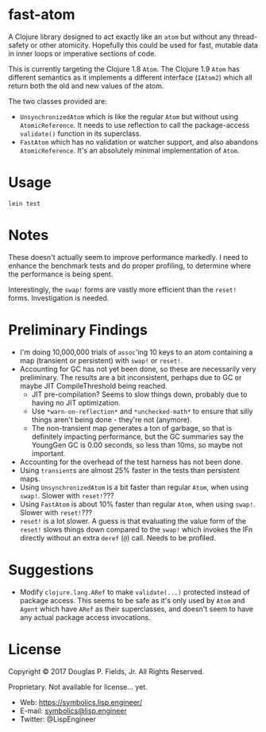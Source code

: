 # fast-atom

A Clojure library designed to act exactly like an `atom` but without
any thread-safety or other atomicity. Hopefully this could be used for fast,
mutable data in inner loops or imperative sections of code.

This is currently targeting the Clojure 1.8 `Atom`. The Clojure 1.9 `Atom` has
different semantics as it implements a different interface (`IAtom2`) which
all return both the old and new values of the atom.

The two classes provided are:

* `UnsynchronizedAtom` which is like the regular `Atom` but without using
  `AtomicReference`. It needs to use reflection to call the package-access
  `validate()` function in its superclass.
* `FastAtom` which has no validation or watcher support, and also abandons
  `AtomicReference`. It's an absolutely minimal implementation of `Atom`.

# Usage

`lein test`

# Notes

These doesn't actually seem to improve performance markedly.
I need to enhance the benchmark tests and do proper profiling, to
determine where the performance is being spent.

Interestingly, the `swap!` forms are vastly more efficient than the
`reset!` forms. Investigation is needed.

# Preliminary Findings

* I'm doing 10,000,000 trials of `assoc`'ing 10 keys to an
  atom containing a map (transient or persistent) with `swap!` or
  `reset!`.
* Accounting for GC has not yet been done, so these are necessarily
  very preliminary. The results are a bit inconsistent, perhaps due to
  GC or maybe JIT CompileThreshold being reached.
  * JIT pre-compilation? Seems to slow things down, probably due to
    having no JIT optimization.
  * Use `*warn-on-reflection*` and `*unchecked-math*` to ensure that
    silly things aren't being done - they're not (anymore).
  * The non-transient map generates a ton of garbage, so that is definitely
    impacting performance, but the GC summaries say the YoungGen GC is
    0.00 seconds, so less than 10ms, so maybe not important.
* Accounting for the overhead of the test harness has not been done.
* Using `transient`s are almost 25% faster in the tests than
  persistent maps.
* Using `UnsynchronizedAtom` is a bit faster than regular `Atom`,
  when using `swap!`. Slower with `reset!`???
* Using `FastAtom` is about 10% faster than regular `Atom`,
  when using `swap!`. Slower with `reset!`???
* `reset!` is a lot slower. A guess is that evaluating the
  value form of the `reset!` slows things down compared to the
  `swap!` which invokes the IFn directly without an extra `deref`
  (`@`) call. Needs to be profiled.


# Suggestions

* Modify `clojure.lang.ARef` to make `validate(...)` protected instead
  of package access. This seems to be safe as it's only used by
  `Atom` and `Agent` which have `ARef` as their superclasses, and
  doesn't seem to have any actual package access invocations. 


# License

Copyright © 2017 Douglas P. Fields, Jr. All Rights Reserved.

Proprietary. Not available for license... yet.

* Web: https://symbolics.lisp.engineer/
* E-mail: symbolics@lisp.engineer
* Twitter: @LispEngineer
